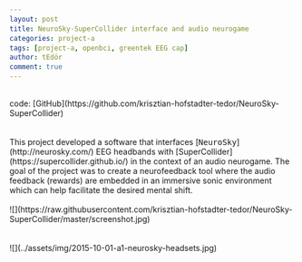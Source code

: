 ```yaml
---
layout: post
title: NeuroSky-SuperCollider interface and audio neurogame
categories: project-a
tags: [project-a, openbci, greentek EEG cap]
author: tEdör
comment: true
---
```

<br>
code: [GitHub](https://github.com/krisztian-hofstadter-tedor/NeuroSky-SuperCollider)
<br>
<br>
<br>
This project developed a software that interfaces [<kbd>NeuroSky</kbd>](http://neurosky.com/) EEG headbands with [SuperCollider](https://supercollider.github.io/) in the context of an audio neurogame. The goal of the project was to create a neurofeedback tool where the audio feedback (rewards) are embedded in an immersive sonic environment which can help facilitate the desired mental shift.
<br>
<br>
![](https://raw.githubusercontent.com/krisztian-hofstadter-tedor/NeuroSky-SuperCollider/master/screenshot.jpg)
<br>
<br>
<br>
![](../assets/img/2015-10-01-a1-neurosky-headsets.jpg)
<br>
<br>

